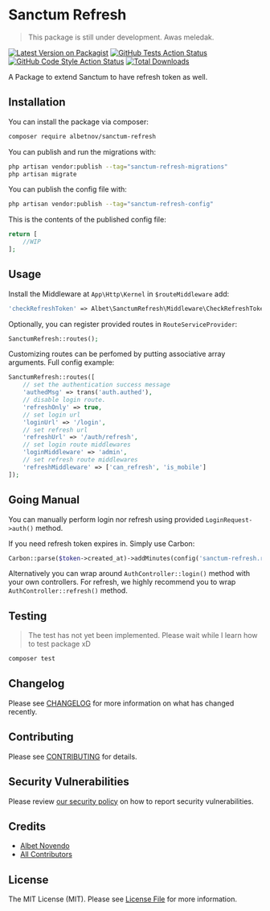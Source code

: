 # Sanctum Refresh

> This package is still under development. Awas meledak.

[![Latest Version on Packagist](https://img.shields.io/packagist/v/albetnov/sanctum-refresh.svg?style=flat-square)](https://packagist.org/packages/albetnov/sanctum-refresh)
[![GitHub Tests Action Status](https://img.shields.io/github/actions/workflow/status/albetnov/sanctum-refresh/run-tests.yml?branch=main&label=tests&style=flat-square)](https://github.com/albetnov/sanctum-refresh/actions?query=workflow%3Arun-tests+branch%3Amain)
[![GitHub Code Style Action Status](https://img.shields.io/github/actions/workflow/status/albetnov/sanctum-refresh/fix-php-code-style-issues.yml?branch=main&label=code%20style&style=flat-square)](https://github.com/albetnov/sanctum-refresh/actions?query=workflow%3A"Fix+PHP+code+style+issues"+branch%3Amain)
[![Total Downloads](https://img.shields.io/packagist/dt/albetnov/sanctum-refresh.svg?style=flat-square)](https://packagist.org/packages/albetnov/sanctum-refresh)

A Package to extend Sanctum to have refresh token as well.

## Installation

You can install the package via composer:

```bash
composer require albetnov/sanctum-refresh
```

You can publish and run the migrations with:

```bash
php artisan vendor:publish --tag="sanctum-refresh-migrations"
php artisan migrate
```

You can publish the config file with:

```bash
php artisan vendor:publish --tag="sanctum-refresh-config"
```

This is the contents of the published config file:

```php
return [
    //WIP
];
```

## Usage

Install the Middleware at `App\Http\Kernel` in `$routeMiddleware` add:

```php
'checkRefreshToken' => Albet\SanctumRefresh\Middleware\CheckRefreshToken
```

Optionally, you can register provided routes in `RouteServiceProvider`:

```php
SanctumRefresh::routes();
```

Customizing routes can be perfomed by putting associative array arguments.
Full config example:

```php
SanctumRefresh::routes([
    // set the authentication success message
    'authedMsg' => trans('auth.authed'),
    // disable login route.
    'refreshOnly' => true,
    // set login url
    'loginUrl' => '/login',
    // set refresh url
    'refreshUrl' => '/auth/refresh',
    // set login route middlewares
    'loginMiddleware' => 'admin',
    // set refresh route middlewares
    'refreshMiddleware' => ['can_refresh', 'is_mobile']
]);
```

## Going Manual

You can manually perform login nor refresh using provided
`LoginRequest->auth()` method.

If you need refresh token expires in. Simply use Carbon:
```php
Carbon::parse($token->created_at)->addMinutes(config('sanctum-refresh.refresh_expiration'))
```

Alternatively you can wrap around `AuthController::login()` method with your own controllers.
For refresh, we highly recommend you to wrap `AuthController::refresh()` method.

## Testing

> The test has not yet been implemented. Please wait while I learn how to test package xD

```bash
composer test
```

## Changelog

Please see [CHANGELOG](CHANGELOG.md) for more information on what has changed recently.

## Contributing

Please see [CONTRIBUTING](CONTRIBUTING.md) for details.

## Security Vulnerabilities

Please review [our security policy](../../security/policy) on how to report security vulnerabilities.

## Credits

- [Albet Novendo](https://github.com/albetnov)
- [All Contributors](../../contributors)

## License

The MIT License (MIT). Please see [License File](LICENSE.md) for more information.
